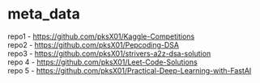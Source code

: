 # meta_data
repo1 - https://github.com/pksX01/Kaggle-Competitions </br>
repo2 - https://github.com/pksX01/Pepcoding-DSA </br>
repo3 - https://github.com/pksX01/strivers-a2z-dsa-solution </br>
repo 4 - https://github.com/pksX01/Leet-Code-Solutions </br>
repo 5 - https://github.com/pksX01/Practical-Deep-Learning-with-FastAI </br>
